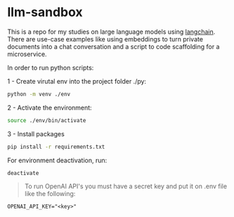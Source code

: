 # llm-sandbox

This is a repo for my studies on large language models using [langchain](https://python.langchain.com/en/latest/index.html#). There are use-case examples like using embeddings to turn private documents into a chat conversation and a script to code scaffolding for a microservice.  

In order to run python scripts:

1 - Create virutal env into the project folder ./py:
```bash
python -m venv ./env
```

2 - Activate the environment:
```bash
source ./env/bin/activate
```

3 - Install packages
```bash
pip install -r requirements.txt
```

For environment deactivation, run:
```bash
deactivate
```

> To run OpenAI API's you must have a secret key and put it on .env file like the following:
```
OPENAI_API_KEY="<key>"
```

